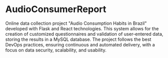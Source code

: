 # AudioConsumerReport
 Online data collection project "Audio Consumption Habits in Brazil" developed with Flask and React technologies. This system allows for the creation of customized questionnaires and validation of user-entered data, storing the results in a MySQL database. The project follows the best DevOps practices, ensuring continuous and automated delivery, with a focus on data security, scalability, and usability.
